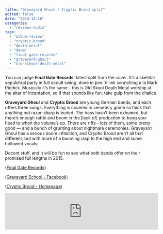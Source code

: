 ```yaml
---
title: "Graveyard Ghoul / Cryptic Brood split"
edited: false
date: "2014-12-18"
categories:
  - "reviews-audio"
tags:
  - "album-review"
  - "cryptic-brood"
  - "death-metal"
  - "doom"
  - "final-gate-records"
  - "graveyard-ghoul"
  - "old-school-death-metal"
---
```


You can judge **Final Gate Records**' latest split from the cover. It’s a skeletal sepulchral party in full occult swing, done in pen 'n’ ink scratching à la Mark Riddick. Musically it’s the same – this is Old Skool Death Metal worship at the altar of Incantation, so if that sounds like fun, take gulp from the chalice.

**Graveyard Ghoul** and **Cryptic Brood** are young German bands, and each offers three songs. Everything is covered in cemetery grime so thick that anything not razor-sharp is buried. The bass hasn’t been exhumed, but there’s enough rattle and boom in the \[lack of\] production to bang your head to when the volume’s up. There are riffs – lots of them, some pretty good — and a bunch of grunting about nightmare ceremonies. Graveyard Ghoul has a serious doom inflection, and Cryptic Brood aren’t all that different, but with more of a booming rasp to the high end and some hollowed vocals.

Decent stuff, and it will be fun to see what both bands offer on their promised full lengths in 2015.

([Final Gate Records](http://www.finalgaterecords.com/en/index))

([Graveyard School - Facebook](https://www.facebook.com/GraveyardGhoul))

([Cryptic Brood - Homepage](http://www.crypticbrood.de/))

<iframe style="border: 0; width: 100%; height: 120px;" src="https://bandcamp.com/EmbeddedPlayer/album=3618009439/size=large/bgcol=ffffff/linkcol=0687f5/tracklist=false/artwork=small/transparent=true/" width="300" height="150" seamless=""><a href="http://finalgaterecords.bandcamp.com/album/graveyard-ghoul-cryptic-brood-split">GRAVEYARD GHOUL / CRYPTIC BROOD split by GRAVEYARD GHOUL / CRYPTIC BROOD</a></iframe>
